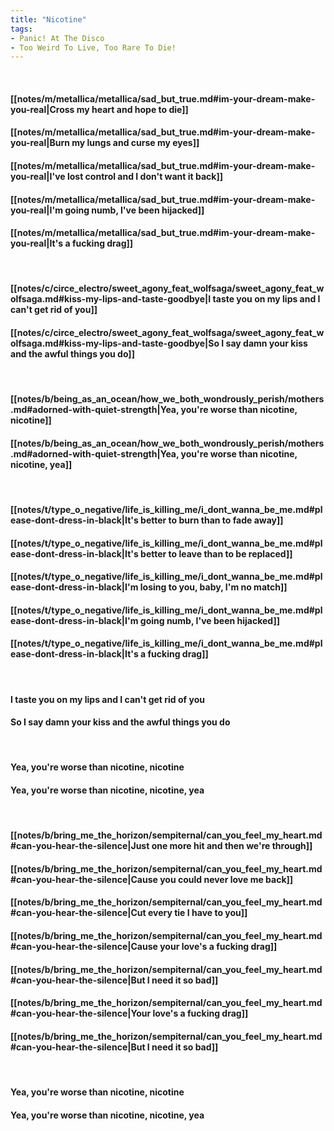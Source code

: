 ```yaml
---
title: "Nicotine"
tags:
- Panic! At The Disco
- Too Weird To Live, Too Rare To Die!
---
```

&nbsp;
#### [[notes/m/metallica/metallica/sad_but_true.md#im-your-dream-make-you-real|Cross my heart and hope to die]]
#### [[notes/m/metallica/metallica/sad_but_true.md#im-your-dream-make-you-real|Burn my lungs and curse my eyes]]
#### [[notes/m/metallica/metallica/sad_but_true.md#im-your-dream-make-you-real|I've lost control and I don't want it back]]
#### [[notes/m/metallica/metallica/sad_but_true.md#im-your-dream-make-you-real|I'm going numb, I've been hijacked]]
#### [[notes/m/metallica/metallica/sad_but_true.md#im-your-dream-make-you-real|It's a fucking drag]]
&nbsp;
#### [[notes/c/circe_electro/sweet_agony_feat_wolfsaga/sweet_agony_feat_wolfsaga.md#kiss-my-lips-and-taste-goodbye|I taste you on my lips and I can't get rid of you]]
#### [[notes/c/circe_electro/sweet_agony_feat_wolfsaga/sweet_agony_feat_wolfsaga.md#kiss-my-lips-and-taste-goodbye|So I say damn your kiss and the awful things you do]]
&nbsp;
#### [[notes/b/being_as_an_ocean/how_we_both_wondrously_perish/mothers.md#adorned-with-quiet-strength|Yea, you're worse than nicotine, nicotine]]
#### [[notes/b/being_as_an_ocean/how_we_both_wondrously_perish/mothers.md#adorned-with-quiet-strength|Yea, you're worse than nicotine, nicotine, yea]]
&nbsp;
#### [[notes/t/type_o_negative/life_is_killing_me/i_dont_wanna_be_me.md#please-dont-dress-in-black|It's better to burn than to fade away]]
#### [[notes/t/type_o_negative/life_is_killing_me/i_dont_wanna_be_me.md#please-dont-dress-in-black|It's better to leave than to be replaced]]
#### [[notes/t/type_o_negative/life_is_killing_me/i_dont_wanna_be_me.md#please-dont-dress-in-black|I'm losing to you, baby, I'm no match]]
#### [[notes/t/type_o_negative/life_is_killing_me/i_dont_wanna_be_me.md#please-dont-dress-in-black|I'm going numb, I've been hijacked]]
#### [[notes/t/type_o_negative/life_is_killing_me/i_dont_wanna_be_me.md#please-dont-dress-in-black|It's a fucking drag]]
&nbsp;
#### I taste you on my lips and I can't get rid of you
#### So I say damn your kiss and the awful things you do
&nbsp;
#### Yea, you're worse than nicotine, nicotine
#### Yea, you're worse than nicotine, nicotine, yea
&nbsp;
#### [[notes/b/bring_me_the_horizon/sempiternal/can_you_feel_my_heart.md#can-you-hear-the-silence|Just one more hit and then we're through]]
#### [[notes/b/bring_me_the_horizon/sempiternal/can_you_feel_my_heart.md#can-you-hear-the-silence|Cause you could never love me back]]
#### [[notes/b/bring_me_the_horizon/sempiternal/can_you_feel_my_heart.md#can-you-hear-the-silence|Cut every tie I have to you]]
#### [[notes/b/bring_me_the_horizon/sempiternal/can_you_feel_my_heart.md#can-you-hear-the-silence|Cause your love's a fucking drag]]
#### [[notes/b/bring_me_the_horizon/sempiternal/can_you_feel_my_heart.md#can-you-hear-the-silence|But I need it so bad]]
#### [[notes/b/bring_me_the_horizon/sempiternal/can_you_feel_my_heart.md#can-you-hear-the-silence|Your love's a fucking drag]]
#### [[notes/b/bring_me_the_horizon/sempiternal/can_you_feel_my_heart.md#can-you-hear-the-silence|But I need it so bad]]
&nbsp;
#### Yea, you're worse than nicotine, nicotine
#### Yea, you're worse than nicotine, nicotine, yea
